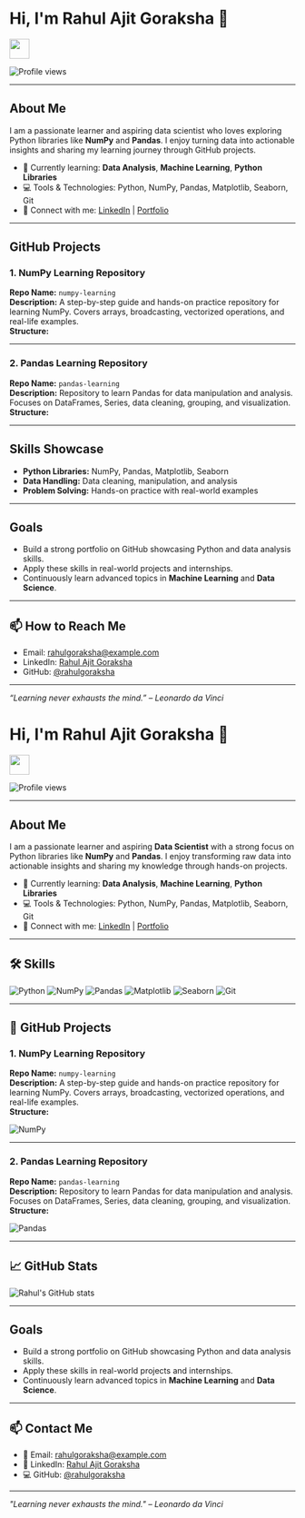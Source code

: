 # Hi, I'm Rahul Ajit Goraksha 👋
<img src="https://media.giphy.com/media/hvRJCLFzcasrR4ia7z/giphy.gif" width="35">

<p align="left"> <img src="https://komarev.com/ghpvc/?username=rahulgoraksha&label=Profile%20views&color=0e75b6&style=flat" alt="Profile views"/> </p>

---

## About Me
I am a passionate learner and aspiring data scientist who loves exploring Python libraries like **NumPy** and **Pandas**. I enjoy turning data into actionable insights and sharing my learning journey through GitHub projects.  

- 🌱 Currently learning: **Data Analysis**, **Machine Learning**, **Python Libraries**  
- 💻 Tools & Technologies: Python, NumPy, Pandas, Matplotlib, Seaborn, Git  
- 🔗 Connect with me: [LinkedIn](https://www.linkedin.com/in/rahulgoraksha) | [Portfolio](#)

---

## GitHub Projects

### 1. NumPy Learning Repository
**Repo Name:** `numpy-learning`  
**Description:** A step-by-step guide and hands-on practice repository for learning NumPy. Covers arrays, broadcasting, vectorized operations, and real-life examples.  
**Structure:**



---

### 2. Pandas Learning Repository
**Repo Name:** `pandas-learning`  
**Description:** Repository to learn Pandas for data manipulation and analysis. Focuses on DataFrames, Series, data cleaning, grouping, and visualization.  
**Structure:**



---

## Skills Showcase
- **Python Libraries:** NumPy, Pandas, Matplotlib, Seaborn  
- **Data Handling:** Data cleaning, manipulation, and analysis  
- **Problem Solving:** Hands-on practice with real-world examples  

---

## Goals
- Build a strong portfolio on GitHub showcasing Python and data analysis skills.  
- Apply these skills in real-world projects and internships.  
- Continuously learn advanced topics in **Machine Learning** and **Data Science**.  

---

## 📫 How to Reach Me
- Email: rahulgoraksha@example.com  
- LinkedIn: [Rahul Ajit Goraksha](https://www.linkedin.com/in/rahulgoraksha)  
- GitHub: [@rahulgoraksha](https://github.com/rahulgoraksha)  

---

*“Learning never exhausts the mind.” – Leonardo da Vinci*


# Hi, I'm Rahul Ajit Goraksha 👋
<img src="https://media.giphy.com/media/hvRJCLFzcasrR4ia7z/giphy.gif" width="35">

<p align="left"> <img src="https://komarev.com/ghpvc/?username=rahulgoraksha&label=Profile%20views&color=0e75b6&style=flat" alt="Profile views"/> </p>

---

## About Me
I am a passionate learner and aspiring **Data Scientist** with a strong focus on Python libraries like **NumPy** and **Pandas**. I enjoy transforming raw data into actionable insights and sharing my knowledge through hands-on projects.

- 🌱 Currently learning: **Data Analysis**, **Machine Learning**, **Python Libraries**  
- 💻 Tools & Technologies: Python, NumPy, Pandas, Matplotlib, Seaborn, Git  
- 🔗 Connect with me: [LinkedIn](https://www.linkedin.com/in/rahulgoraksha) | [Portfolio](#)

---

## 🛠 Skills

![Python](https://img.shields.io/badge/Python-3776AB?style=for-the-badge&logo=python&logoColor=white)
![NumPy](https://img.shields.io/badge/NumPy-013243?style=for-the-badge&logo=numpy&logoColor=white)
![Pandas](https://img.shields.io/badge/Pandas-150458?style=for-the-badge&logo=pandas&logoColor=white)
![Matplotlib](https://img.shields.io/badge/Matplotlib-F58025?style=for-the-badge&logo=matplotlib&logoColor=white)
![Seaborn](https://img.shields.io/badge/Seaborn-1A2F3D?style=for-the-badge)
![Git](https://img.shields.io/badge/Git-F05032?style=for-the-badge&logo=git&logoColor=white)

---

## 📂 GitHub Projects

### 1. NumPy Learning Repository
**Repo Name:** `numpy-learning`  
**Description:** A step-by-step guide and hands-on practice repository for learning NumPy. Covers arrays, broadcasting, vectorized operations, and real-life examples.  
**Structure:**


![NumPy](https://miro.medium.com/v2/resize:fit:1200/format:webp/1*4NedwS9CZ2ZxBfzVr6k2IA.png)

---

### 2. Pandas Learning Repository
**Repo Name:** `pandas-learning`  
**Description:** Repository to learn Pandas for data manipulation and analysis. Focuses on DataFrames, Series, data cleaning, grouping, and visualization.  
**Structure:**



![Pandas](https://pandas.pydata.org/static/img/pandas_mark.svg)

---

## 📈 GitHub Stats
![Rahul's GitHub stats](https://github-readme-stats.vercel.app/api?username=rahulgoraksha&show_icons=true&theme=radical)

---

## Goals
- Build a strong portfolio on GitHub showcasing Python and data analysis skills.  
- Apply these skills in real-world projects and internships.  
- Continuously learn advanced topics in **Machine Learning** and **Data Science**.  

---

## 📫 Contact Me
- 📧 Email: rahulgoraksha@example.com  
- 🔗 LinkedIn: [Rahul Ajit Goraksha](https://www.linkedin.com/in/rahulgoraksha)  
- 💻 GitHub: [@rahulgoraksha](https://github.com/rahulgoraksha)  

---

*"Learning never exhausts the mind." – Leonardo da Vinci*
